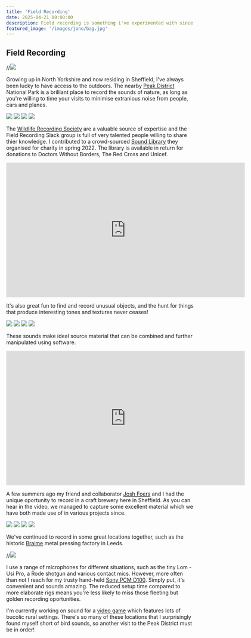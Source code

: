 ```yaml
---
title: 'Field Recording'
date: 2025-04-21 00:00:00
description: Field recording is something i've experimented with since I had a tape recorder as a child. Quite randomly I was exposed to the work of Brain Eno in my teens and a fascination with ambient music..and sound more generally, began.
featured_image: '/images/jono/bag.jpg'
---
```



## Field Recording

//![](/images/jono/monksdale2.JPG)

Growing up in North Yorkshire and now residing in Sheffield, I've always been lucky to have access to the outdoors. The nearby [Peak District](https://en.wikipedia.org/wiki/Peak_District) National Park is a brilliant place to record the sounds of nature, as long as you're willing to time your visits to minimise extranious noise from people, cars and planes.

<div class="gallery" data-columns="2">
    <img src="/images/jono/fieldrec1.jpg">
    <img src="/images/jono/fieldrec2.JPG">
    <img src="/images/jono/monksdale.JPG">
    <img src="/images/jono/cave.JPG">
</div>

The [Wildlife Recording Society](https://www.wildlife-sound.org/) are a valuable source of expertise and the Field Recording Slack group is full of very talented people willing to share thier knowledge. I contributed to a crowd-sourced [Sound Library](https://frscharity.org/Water_and_Ice/) they organised for charity in spring 2022. The library is available in return for donations to Doctors Without Borders, The Red Cross and Unicef.

<iframe src="https://www.youtube.com/embed/4cYzQ42azjc?si=kkZrCBOEXeQTI6sx" width="640" height="360" frameborder="0" allowfullscreen></iframe>


It's also great fun to find and record unusual objects, and the hunt for things that produce interesting tones and textures never ceases! 

<div class="gallery" data-columns="2">
    <img src="/images/jono/bird75.JPG">
    <img src="/images/jono/things75.jpg">
    <img src="/images/jono/bells75.jpg">
    <img src="/images/jono/springs75.jpg">
</div>

These sounds make ideal source material that can be combined and further manipulated using software.

<iframe src="https://www.youtube.com/embed/6dLZuYvoO3Q?si=AU5dmB3Q09B3flJD" width="640" height="360" frameborder="0" allowfullscreen></iframe>

A few summers ago my friend and collaborator [Josh Foers](https://www.joshfoersgameaudio.co.uk/) and I had the unique oportunity to record in a craft brewery here in Sheffield. As you can hear in the video, we managed to capture some excellent material which we have both made use of in various projects since.

<div class="gallery" data-columns="2">
    <img src="/images/jono/braime75_4.JPG">
    <img src="/images/jono/braime75_1.JPG">
    <img src="/images/jono/braime75_2.JPG">
    <img src="/images/jono/braime75_3.JPG">
</div>

We've continued to record in some great locations together, such as the historic [Braime](https://braimegroup.com/history) metal pressing factory in Leeds.

//![](/images/jono/lom75.jpg)

I use a range of microphones for different situations, such as the tiny Lom - Usi Pro, a Rode shotgun and various contact mics. However, more often than not I reach for my trusty hand-held [Sony PCM D100](https://www.sony.com/lr/electronics/voice-recorders/pcm-d100). Simply put, it's convenient and sounds amazing. The reduced setup time compared to more elaborate rigs means you're less likely to miss those fleeting but golden recording oportunities.

I'm currently working on sound for a [video game](https://store.steampowered.com/app/3424080/) which features lots of bucolic rural settings. There's so many of these locations that I surprisingly found myself short of bird sounds, so another visit to the Peak District must be in order!

